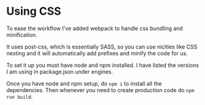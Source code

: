 # Using CSS

To ease the workflow I've added webpack to handle css bundling and minification.

It uses post-css, which is essentially SASS, so you can use nicities like CSS nesting and it will automatically add prefixes and minify the code for us.

To set it up you must have node and npm installed. I have listed the versions I am using in package.json under engines.

Once you have node and npm setup, do `npm i` to install all the dependencies. Then whenever you need to create production code do `npm run build`.